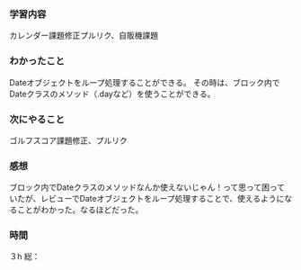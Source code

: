 ### 学習内容
カレンダー課題修正プルリク、自販機課題
### わかったこと
Dateオブジェクトをループ処理することができる。
その時は、ブロック内でDateクラスのメソッド（.dayなど）を使うことができる。
### 次にやること
ゴルフスコア課題修正、プルリク
### 感想
ブロック内でDateクラスのメソッドなんか使えないじゃん！って思って困っていたが、レビューでDateオブジェクトをループ処理することで、使えるようになることがわかった。なるほどだった。
### 時間
３h
総：

